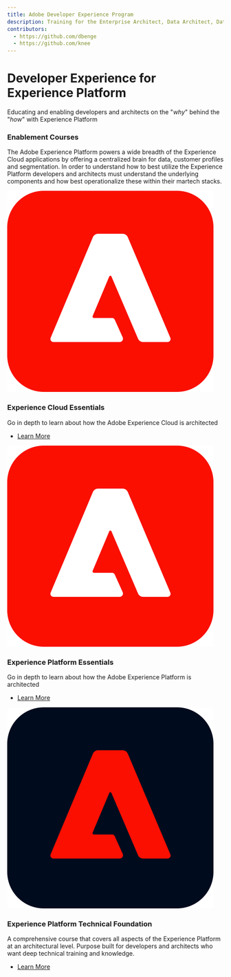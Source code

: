```yaml
---
title: Adobe Developer Experience Program
description: Training for the Enterprise Architect, Data Architect, Data Engineer and general developer
contributors:
  - https://github.com/dbenge 
  - https://github.com/knee
---
```


<Hero slots="heading, text" variant="fullwidth"/> 

# Developer Experience for Experience Platform

Educating and enabling developers and architects on the "_why_" behind the "_how_" with Experience Platform

<TitleBlock slots="heading, text" theme="light" />

### Enablement Courses

The Adobe Experience Platform powers a wide breadth of the Experience Cloud applications by offering a centralized brain for data, customer profiles and segmentation. In order to understand how to best utilize the Experience Platform developers and architects must understand the underlying components and how best operationalize these within their martech stacks.

<TextBlock slots="image, heading, text, links" width="33%" />

![Experience Cloud Logo](aec-logo.svg)

### Experience Cloud Essentials

Go in depth to learn about how the Adobe Experience Cloud is architected

* [Learn More](/courses/experience-cloud-essentials/)


<TextBlock slots="image, heading, text, links" width="33%" />

![Experience Platform Logo](aec-logo.svg)

### Experience Platform Essentials

Go in depth to learn about how the Adobe Experience Platform is architected

* [Learn More](/courses/experience-platform-essentials/)


<TextBlock slots="image, heading, text, links" width="33%" />

![Experience Platform Foundation](aep-logo.svg)

### Experience Platform Technical Foundation

A comprehensive course that covers all aspects of the Experience Platform at an architectural level. Purpose built for developers and architects who want deep technical training and knowledge.

* [Learn More](/courses/experience-platform-technical-foundation/)  
